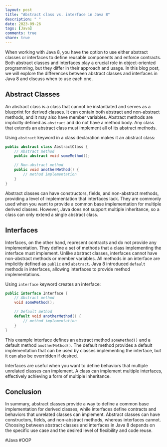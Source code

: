 ```yaml
---
layout: post
title: "Abstract class vs. interface in Java 8"
description: " "
date: 2023-09-26
tags: [Java]
comments: true
share: true
---
```


When working with Java 8, you have the option to use either abstract classes or interfaces to define reusable components and enforce contracts. Both abstract classes and interfaces play a crucial role in object-oriented programming, but they differ in their approach and usage. In this blog post, we will explore the differences between abstract classes and interfaces in Java 8 and discuss when to use each one.

## Abstract Classes

An abstract class is a class that cannot be instantiated and serves as a blueprint for derived classes. It can contain both abstract and non-abstract methods, and it may also have member variables. Abstract methods are implicitly defined as `abstract` and do not have a method body. Any class that extends an abstract class must implement all of its abstract methods.

Using `abstract` keyword in a class declaration makes it an abstract class:

```java
public abstract class AbstractClass {
    // Abstract method
    public abstract void someMethod();

    // Non-abstract method
    public void anotherMethod() {
        // method implementation
    }
}
```

Abstract classes can have constructors, fields, and non-abstract methods, providing a level of implementation that interfaces lack. They are commonly used when you want to provide a common base implementation for multiple derived classes. However, Java does not support multiple inheritance, so a class can only extend a single abstract class.

## Interfaces

Interfaces, on the other hand, represent contracts and do not provide any implementation. They define a set of methods that a class implementing the interface must implement. Unlike abstract classes, interfaces cannot have non-abstract methods or member variables. All methods in an interface are implicitly defined as `public` and `abstract`. Java 8 introduced `default` methods in interfaces, allowing interfaces to provide method implementations.

Using `interface` keyword creates an interface:

```java
public interface Interface {
    // Abstract method
    void someMethod();

    // Default method
    default void anotherMethod() {
        // method implementation
    }
}
```

This example interface defines an abstract method `someMethod()` and a default method `anotherMethod()`. The default method provides a default implementation that can be used by classes implementing the interface, but it can also be overridden if desired.

Interfaces are useful when you want to define behaviors that multiple unrelated classes can implement. A class can implement multiple interfaces, effectively achieving a form of multiple inheritance.

## Conclusion

In summary, abstract classes provide a way to define a common base implementation for derived classes, while interfaces define contracts and behaviors that unrelated classes can implement. Abstract classes can have constructors, fields, and non-abstract methods, whereas interfaces cannot. Choosing between abstract classes and interfaces in Java 8 depends on the specific use case and the desired level of flexibility and code reuse.

#Java #OOP